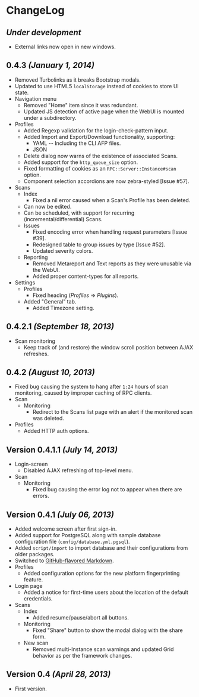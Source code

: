 # ChangeLog

## _Under development_

- External links now open in new windows.

## 0.4.3 _(January 1, 2014)_

- Removed Turbolinks as it breaks Bootstrap modals.
- Updated to use HTML5 `localStorage` instead of cookies to store UI state.
- Navigation menu
    - Removed "Home" item since it was redundant.
    - Updated JS detection of active page when the WebUI is mounted under a subdirectory.
- Profiles
    - Added Regexp validation for the login-check-pattern input.
    - Added Import and Export/Download functionality, supporting:
        - YAML -- Including the CLI AFP files.
        - JSON
    - Delete dialog now warns of the existence of associated Scans.
    - Added support for the `http_queue_size` option.
    - Fixed formatting of cookies as an `RPC::Server::Instance#scan` option.
    - Component selection accordions are now zebra-styled [Issue #57].
- Scans
    - Index
        - Fixed a nil error caused when a Scan's Profile has been deleted.
    - Can now be edited.
    - Can be scheduled, with support for recurring (incremental/differential) Scans.
    - Issues
        - Fixed encoding error when handling request parameters [Issue #39].
        - Redesigned table to group issues by type [Issue #52].
        - Updated severity colors.
    - Reporting
        - Removed Metareport and Text reports as they were unusable via the WebUI.
        - Added proper content-types for all reports.
- Settings
    - Profiles
        - Fixed heading (_Profiles_ => _Plugins_).
    - Added "General" tab.
        - Added Timezone setting.

## 0.4.2.1 _(September 18, 2013)_

- Scan monitoring
    - Keep track of (and restore) the window scroll position between AJAX refreshes.

## 0.4.2 _(August 10, 2013)_

- Fixed bug causing the system to hang after `1:24` hours of scan monitoring,
    caused by improper caching of RPC clients.
- Scan
    - Monitoring
        - Redirect to the Scans list page with an alert if the monitored scan
            was deleted.
- Profiles
    - Added HTTP auth options.

## Version 0.4.1.1 _(July 14, 2013)_

- Login-screen
    - Disabled AJAX refreshing of top-level menu.
- Scan
    - Monitoring
        - Fixed bug causing the error log not to appear when there are errors.

## Version 0.4.1 _(July 06, 2013)_

- Added welcome screen after first sign-in.
- Added support for PostgreSQL along with sample database configuration file (`config/database.yml.pgsql`).
- Added `script/import` to import database and their configurations from older
    packages.
- Switched to <a href="http://github.github.com/github-flavored-markdown/">GitHub-flavored Markdown</a>.
- Profiles
    - Added configuration options for the new platform fingerprinting feature.
- Login page
    - Added a notice for first-time users about the location of the default credentials.
- Scans
    - Index
        - Added resume/pause/abort all buttons.
    - Monitoring
        - Fixed "Share" button to show the modal dialog with the share form.
    - New scan
        - Removed multi-Instance scan warnings and updated Grid behavior as per
            the framework changes.

## Version 0.4 _(April 28, 2013)_

- First version.
